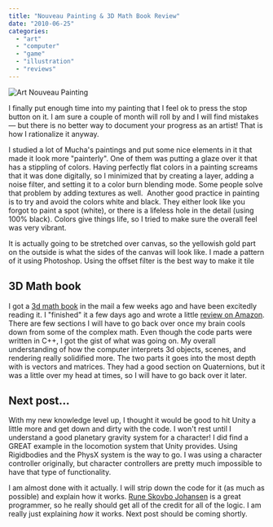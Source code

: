 ```yaml
---
title: "Nouveau Painting & 3D Math Book Review"
date: "2010-06-25"
categories: 
  - "art"
  - "computer"
  - "game"
  - "illustration"
  - "reviews"
---
```


![Art Nouveau Painting](./images/art-nouveau-painting.jpg "art-nouveau-painting")

I finally put enough time into my painting that I feel ok to press the stop button on it. I am sure a couple of month will roll by and I will find mistakes — but there is no better way to document your progress as an artist! That is how I rationalize it anyway.

I studied a lot of Mucha's paintings and put some nice elements in it that made it look more "painterly". One of them was putting a glaze over it that has a stippling of colors. Having perfectly flat colors in a painting screams that it was done digitally, so I minimized that by creating a layer, adding a noise filter, and setting it to a color burn blending mode. Some people solve that problem by adding textures as well.  Another good practice in painting is to try and avoid the colors white and black. They either look like you forgot to paint a spot (white), or there is a lifeless hole in the detail (using 100% black). Colors give things life, so I tried to make sure the overall feel was very vibrant.

It is actually going to be stretched over canvas, so the yellowish gold part on the outside is what the sides of the canvas will look like. I made a pattern of it using Photoshop. Using the offset filter is the best way to make it tile

## 3D Math book

I got a [3d math book](http://www.amazon.com/Primer-Graphics-Development-Wordware-Library/dp/1556229119/ref=sr_1_1?ie=UTF8&s=books&qid=1277386443&sr=8-1 "3D Math for Graphics and Game Development") in the mail a few weeks ago and have been excitedly reading it. I "finished" it a few days ago and wrote a little [review on Amazon](http://www.amazon.com/Primer-Graphics-Development-Wordware-Library/product-reviews/1556229119/ref=cm_cr_dp_all_helpful?ie=UTF8&coliid=&showViewpoints=1&colid=&sortBy=bySubmissionDateDescending "Amazon 3d Math book review"). There are few sections I will have to go back over once my brain cools down from some of the complex math. Even though the code parts were written in C++, I got the gist of what was going on. My overall understanding of how the computer interprets 3d objects, scenes, and rendering really solidified more. The two parts it goes into the most depth with is vectors and matrices. They had a good section on Quaternions, but it was a little over my head at times, so I will have to go back over it later.

## Next post...

With my new knowledge level up, I thought it would be good to hit Unity a little more and get down and dirty with the code. I won't rest until I understand a good planetary gravity system for a character! I did find a GREAT example in the locomotion system that Unity provides. Using Rigidbodies and the PhysX system is the way to go. I was using a character controller originally, but character controllers are pretty much impossible to have that type of functionality.

I am almost done with it actually. I will strip down the code for it (as much as possible) and explain how it works. [Rune Skovbo Johansen](http://runevision.com/) is a great programmer, so he really should get all of the credit for all of the logic. I am really just explaining _how_ it works. Next post should be coming shortly.
